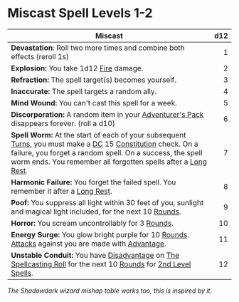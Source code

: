 # Miscast Spell Levels 1-2

| Miscast                                                                                                                                                                                                                                                                                                                                                                                                                                                                                      | d12 |
| -------------------------------------------------------------------------------------------------------------------------------------------------------------------------------------------------------------------------------------------------------------------------------------------------------------------------------------------------------------------------------------------------------------------------------------------------------------------------------------------- | --: |
| **Devastation**: Roll two more times and combine both effects (reroll 1s)                                                                                                                                                                                                                                                                                                                                                                                                                    |   1 |
| **Explosion:** You take 1d12 [Fire](../../../Game%20Procedures/Combat/Damage%20Types/Fire.md) damage.                                                                                                                                                                                                                                                                                                                                                                                        |   2 |
| **Refraction:** The spell target(s) becomes yourself.                                                                                                                                                                                                                                                                                                                                                                                                                                        |   3 |
| **Inaccurate:** The spell targets a random ally.                                                                                                                                                                                                                                                                                                                                                                                                                                             |   4 |
| **Mind Wound:** You can't cast this spell for a week.                                                                                                                                                                                                                                                                                                                                                                                                                                        |   5 |
| **Discorporation:** A random item in your [Adventurer's Pack](../../../Items%20and%20Gear/Gear/100%20Coins/Adventurer's%20Pack.md) disappears forever. (roll a d10)                                                                                                                                                                                                                                                                                                                          |   6 |
| **Spell Worm:** At the start of each of your subsequent [Turns](../../../Game%20Procedures/Core%20Procedures/Turn.md), you must make a [DC](../../../Game%20Procedures/Core%20Procedures/DC.md) 15 [Constitution](../../../Player%20Characters/Chosen%20Statistics/Constitution.md) check. On a failure, you forget a random spell. On a success, the spell worm ends. You remember all forgotten spells after a [Long Rest](../../../Game%20Procedures/Exploration/Resting.md#Long%20Rest). |   7 |
| **Harmonic Failure:** You forget the failed spell. You remember it after a [Long Rest](../../../Game%20Procedures/Exploration/Resting.md#Long%20Rest).                                                                                                                                                                                                                                                                                                                                       |   8 |
| **Poof:** You suppress all light within 30 feet of you, sunlight and magical light included, for the next 10 [Rounds](../../../Game%20Procedures/Core%20Procedures/Round.md).                                                                                                                                                                                                                                                                                                                |   9 |
| **Horror:** You scream uncontrollably for 3 [Rounds](../../../Game%20Procedures/Core%20Procedures/Round.md).                                                                                                                                                                                                                                                                                                                                                                                 |  10 |
| **Energy Surge:** You glow bright purple for 10 [Rounds](../../../Game%20Procedures/Core%20Procedures/Round.md). [Attacks](../../../Game%20Procedures/Combat/Attack.md) against you are made with [Advantage](../../../Game%20Procedures/Die%20Rolling%20Mechanics/Advantage.md).                                                                                                                                                                                                            |  11 |
| **Unstable Conduit:** You have [Disadvantage](../../../Game%20Procedures/Die%20Rolling%20Mechanics/Disadvantage.md) on [The Spellcasting Roll](../../Spellcasting/Spellcasting.md#The%20Spellcasting%20Roll) for the next 10 [Rounds](../../../Game%20Procedures/Core%20Procedures/Round.md) for [2nd Level Spells](../Spells%20by%20Level/Level%202/2nd%20Level%20Spells.md).                                                                                                               |  12 |

*The Shadowdark wizard mishap table works too, this is inspired by it.*
